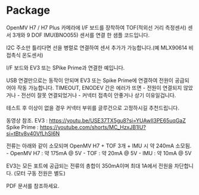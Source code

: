 # Package

OpenMV H7 / H7 Plus 카메라에 I/F 보드를 장착하여 TOF(적외선 거리 측정센서) 센서 3개와 9 DOF IMU(BNO055) 센서를 연결 한 샘플 코드입니다.

I2C 주소만 틀리다면 선을 병렬로 연결하여 센서 추가가 가능합니다.(예 MLX90614 비접촉식 온도센서)

I/F 보드와 EV3 또는 SPike Prime과 연결한 예입니다.

USB 연결만으로는 동작이 안되며 EV3 또는 Spike Prime에 연결하여 전원이 공급되어야 작동 가능합니다.
TIMEOUT, ENODEV 간은 에러가 뜨면
    - 전원이 연결되지 않았거나
    - 전선이 잘못 연결되었거나
    - 커넥터 접촉이 안좋거나
상기 이유일겁니다.

테스트 후 이상이 없을 경우 커넥터 부위를 글루건으로 고정하시길 추천드립니다.

동영상 참조.
EV3 : https://youtu.be/USE37TX5gu8?si=YUAwIl3PE65uqGaZ
Spike Prime : https://youtube.com/shorts/MC_HzxJB1lU?si=tBtv8v40VfLhSl6N

전류는 아래와 같이 소모되며 OpenMV H7 + TOF 3개 + IMU 시 약 240mA 소모됨.
    - OpenMV H7 : 약 175mA @ 5V
    - TOF : 약 20mA @ 5V
    - IMU : 약 10mA @ 5V

EV3는 모든 포트에 공급되는 전류의 총합이 350mA이며 최대 1A에서 전원을 차단합니다. (모터 구동 전원은 별도)

PDF 문서를 참조하세요.